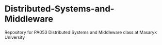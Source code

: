 # Distributed-Systems-and-Middleware
Repository for PA053 Distributed Systems and Middleware class at Masaryk University
